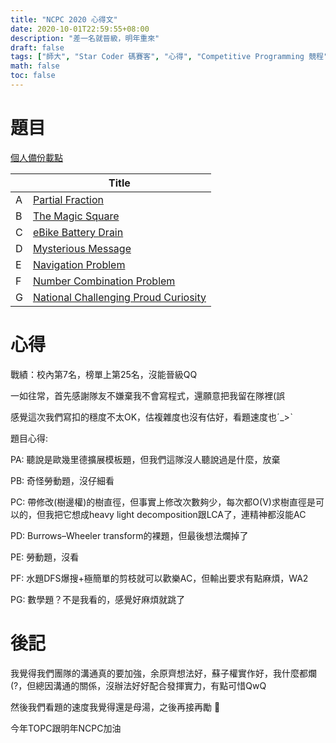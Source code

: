 ```yaml
---
title: "NCPC 2020 心得文"
date: 2020-10-01T22:59:55+08:00
description: "差一名就晉級，明年重來"
draft: false
tags: ["師大", "Star Coder 碼賽客", "心得", "Competitive Programming 競程"]
math: false
toc: false
---
```


# 題目

[個人備份載點](https://drive.google.com/drive/folders/1U71Zdg5NYscMbiTF8pmWxHOY0LCBsyxp?usp=sharing)

|      | Title                                                        |
| ---- | ------------------------------------------------------------ |
| A    | [Partial Fraction](https://drive.google.com/file/d/1Hg5PlUnHlvKuXfQhxF53ebZpUsZetCO_/view?usp=sharing) |
| B    | [The Magic Square](https://drive.google.com/file/d/1RP9yL5sEGdae4Hqf6vBBabzpidLMKK_5/view?usp=sharing) |
| C    | [eBike Battery Drain](https://drive.google.com/file/d/1nx-NcFe19xsFHhoVGzKvcwZm2LigSv_V/view?usp=sharing) |
| D    | [Mysterious Message](https://drive.google.com/file/d/1QOVW_nAZwMQTXEq0lD5LkWJgJ7hlOrfT/view?usp=sharing) |
| E    | [Navigation Problem](https://drive.google.com/file/d/1dTXvHEcR21NUjLLplqtD_40ylhSOsgZo/view?usp=sharing) |
| F    | [Number Combination Problem](https://drive.google.com/file/d/1tMQonoV72YtL94j_KUtrmGT9CFFvlavc/view?usp=sharing) |
| G    | [National Challenging Proud Curiosity](https://drive.google.com/file/d/10MMXgGMHL7REJYR_DKMOpmQd5wq2gYL7/view?usp=sharing) |

# 心得

戰績：校內第7名，榜單上第25名，沒能晉級QQ

一如往常，首先感謝隊友不嫌棄我不會寫程式，還願意把我留在隊裡(誤

感覺這次我們寫扣的穩度不太OK，估複雜度也沒有估好，看題速度也ˊ_>ˋ

題目心得:

PA: 聽說是歐幾里德擴展模板題，但我們這隊沒人聽說過是什麼，放棄

PB: 奇怪勞動題，沒仔細看

PC: 帶修改(樹邊權)的樹直徑，但事實上修改次數夠少，每次都O(V)求樹直徑是可以的，但我把它想成heavy light decomposition跟LCA了，連精神都沒能AC

PD: Burrows–Wheeler transform的裸題，但最後想法爛掉了

PE: 勞動題，沒看

PF: 水題DFS爆搜+極簡單的剪枝就可以歡樂AC，但輸出要求有點麻煩，WA2

PG: 數學題？不是我看的，感覺好麻煩就跳了

# 後記

我覺得我們團隊的溝通真的要加強，余原齊想法好，蘇子權實作好，我什麼都爛(?，但總因溝通的關係，沒辦法好好配合發揮實力，有點可惜QwQ

然後我們看題的速度我覺得還是母湯，之後再接再勵 :muscle:

今年TOPC跟明年NCPC加油